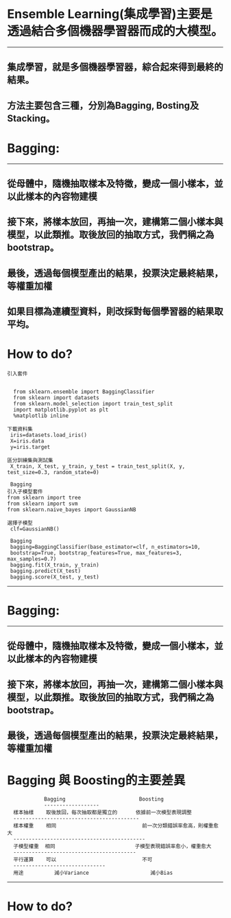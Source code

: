 # Ensemble Learning(集成學習)主要是透過結合多個機器學習器而成的大模型。
---------------------------------------------------------------------
  集成學習，就是多個機器學習器，綜合起來得到最終的結果。
  ----------------------------------------------------------------------------
  方法主要包含三種，分別為Bagging, Bosting及Stacking。
  ------------------------------------------------------------------------
  # Bagging:
  ---------------------------
  從母體中，隨機抽取樣本及特徵，變成一個小樣本，並以此樣本的內容物建模
 ----------------------
  接下來，將樣本放回，再抽一次，建構第二個小樣本與模型，以此類推。取後放回的抽取方式，我們稱之為bootstrap。
  -----------------------
  最後，透過每個模型產出的結果，投票決定最終結果，等權重加權
  -----------------------
  如果目標為連續型資料，則改採對每個學習器的結果取平均。
------------------------------------------
 #  How to do?
    引入套件
  
  
      from sklearn.ensemble import BaggingClassifier
      from sklearn import datasets
      from sklearn.model_selection import train_test_split
      import matplotlib.pyplot as plt
      %matplotlib inline

    下載資料集
     iris=datasets.load_iris()
     X=iris.data
     y=iris.target

    區分訓練集與測試集
     X_train, X_test, y_train, y_test = train_test_split(X, y, test_size=0.3, random_state=0)
     
     Bagging
    引入子模型套件
    from sklearn import tree
    from sklearn import svm
    from sklearn.naive_bayes import GaussianNB

    選擇子模型
     clf=GaussianNB()

     Bagging
     bagging=BaggingClassifier(base_estimator=clf, n_estimators=10,
     bootstrap=True, bootstrap_features=True, max_features=3, max_samples=0.7)
     bagging.fit(X_train, y_train)
     bagging.predict(X_test)
     bagging.score(X_test, y_test)



 ------------------------------------------------------------------------
  # Bagging:
  ---------------------------
  從母體中，隨機抽取樣本及特徵，變成一個小樣本，並以此樣本的內容物建模
 ----------------------
  接下來，將樣本放回，再抽一次，建構第二個小樣本與模型，以此類推。取後放回的抽取方式，我們稱之為bootstrap。
  -----------------------
  最後，透過每個模型產出的結果，投票決定最終結果，等權重加權
  -----------------------
   #  Bagging 與 Boosting的主要差異
                Bagging	                       Boosting
                ------------------
      樣本抽樣    取後放回，每次抽取都是獨立的	  依據前一次模型表現調整
      -----------------------------------------
      樣本權重	  相同	                        前一次分類錯誤率愈高，則權重愈大
      -------------------------------------------
      子模型權重	 相同	                         子模型表現錯誤率愈小，權重愈大
      ----------------------------------------
      平行運算    可以	                        不可
      ------------------------------
      用途	      減小Variance	                減小Bias
------------------------------------------
 #  How to do?
